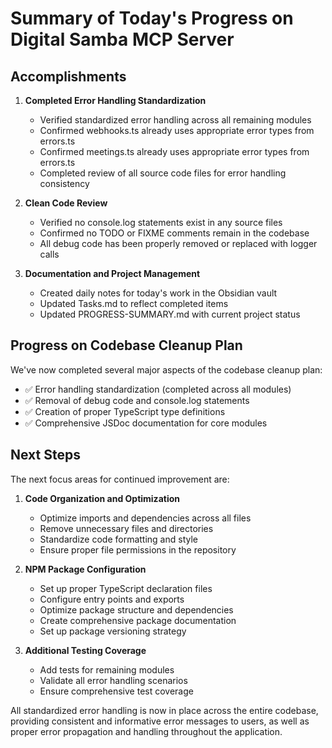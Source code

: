 # Summary of Today's Progress on Digital Samba MCP Server

## Accomplishments

1. **Completed Error Handling Standardization**
   - Verified standardized error handling across all remaining modules
   - Confirmed webhooks.ts already uses appropriate error types from errors.ts
   - Confirmed meetings.ts already uses appropriate error types from errors.ts
   - Completed review of all source code files for error handling consistency

2. **Clean Code Review**
   - Verified no console.log statements exist in any source files
   - Confirmed no TODO or FIXME comments remain in the codebase
   - All debug code has been properly removed or replaced with logger calls

3. **Documentation and Project Management**
   - Created daily notes for today's work in the Obsidian vault
   - Updated Tasks.md to reflect completed items
   - Updated PROGRESS-SUMMARY.md with current project status

## Progress on Codebase Cleanup Plan

We've now completed several major aspects of the codebase cleanup plan:
- ✅ Error handling standardization (completed across all modules)
- ✅ Removal of debug code and console.log statements
- ✅ Creation of proper TypeScript type definitions
- ✅ Comprehensive JSDoc documentation for core modules

## Next Steps

The next focus areas for continued improvement are:

1. **Code Organization and Optimization**
   - Optimize imports and dependencies across all files
   - Remove unnecessary files and directories
   - Standardize code formatting and style
   - Ensure proper file permissions in the repository

2. **NPM Package Configuration**
   - Set up proper TypeScript declaration files
   - Configure entry points and exports
   - Optimize package structure and dependencies
   - Create comprehensive package documentation
   - Set up package versioning strategy

3. **Additional Testing Coverage**
   - Add tests for remaining modules
   - Validate all error handling scenarios
   - Ensure comprehensive test coverage

All standardized error handling is now in place across the entire codebase, providing consistent and informative error messages to users, as well as proper error propagation and handling throughout the application.
